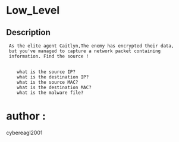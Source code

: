 # Low_Level
## Description
	 As the elite agent Caitlyn,The enemy has encrypted their data,
	 but you've managed to capture a network packet containing 
	 information. Find the source !


		what is the source IP?
		what is the destination IP?
		what is the source MAC?
		what is the destination MAC?
		what is the malware file?

# author :
cybereagl2001
